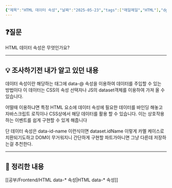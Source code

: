 ```yaml
---
{"제목":"HTML 데이터 속성","날짜":"2025-05-23","tags":["매일메일","HTML"],"dg-publish":true,"permalink":"/매일메일/25년5월/HTML 데이터 속성/","dgPassFrontmatter":true,"created":"2025-05-23T21:09:17.451+09:00","updated":"2025-05-23T21:14:29.435+09:00"}
---
```


## ❓질문

HTML 데이터 속성은 무엇인가요?

---
## 💡 조사하기전 내가 알고 있던 내용

데이터 속성이란 해당하는 태그에 data-@ 속성을 이용하여 데이터를 주입할 수 있는 방법이다 이 데이터는 CSS의 속성 선택자나 JS의 dataset객체를 이용하여 가져 올 수 있습니다.

어떨때 이용하냐면 특정 HTML 요소에 데이터 속성에 필요한 데이터를 바인딩 해놓고 자바스크립트 로직이나 CSS상에서 해당 데이터를 활용 할 수 있습니다. 이는 상호작용하는 이벤트를 쉽게 구현할 수 있게 해줍니다

단 데이터 속성은 data-id-name 이런식이면 dataset.idName 이렇게 카멜 케이스로 치환되기도하고 DOM이 무거워지니 간단하게 구현할 파트가아니면 그냥 다른데 저장하는걸 추천한다.

---
## 🏫 정리한 내용

[[공부/Frontend/HTML data-* 속성\|HTML data-* 속성]]